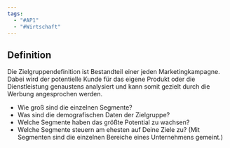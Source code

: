 ```yaml
---
tags:
  - "#AP1"
  - "#Wirtschaft"
---
```

## Definition
Die Zielgruppendefinition ist Bestandteil einer jeden Marketingkampagne. Dabei wird der potentielle Kunde für das eigene Produkt oder die Dienstleistung genaustens analysiert und kann somit gezielt durch die Werbung angesprochen werden.
- Wie groß sind die einzelnen Segmente?
- Was sind die demografischen Daten der Zielgruppe?
- Welche Segmente haben das größte Potential zu wachsen?
- Welche Segmente steuern am ehesten auf Deine Ziele zu?
(Mit Segmenten sind die einzelnen Bereiche eines Unternehmens gemeint.)
